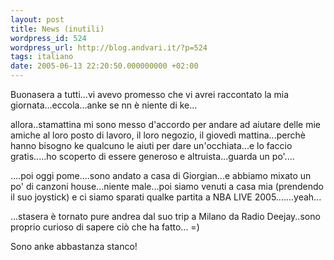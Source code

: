 ```yaml
---
layout: post
title: News (inutili)
wordpress_id: 524
wordpress_url: http://blog.andvari.it/?p=524
tags: italiano
date: 2005-06-13 22:20:50.000000000 +02:00
---
```

Buonasera a tutti...vi avevo promesso che vi avrei raccontato la mia giornata...eccola...anke se nn è niente di ke...

allora..stamattina mi sono messo d'accordo per andare ad aiutare  delle mie amiche al loro posto di lavoro, il loro negozio, il giovedì mattina...perchè hanno bisogno ke qualcuno le aiuti per dare un'occhiata...e lo faccio gratis.....ho scoperto di essere generoso e altruista...guarda un po'....

....poi oggi pome....sono andato a casa di Giorgian...e abbiamo mixato un po' di canzoni house...niente male...poi siamo venuti a casa mia (prendendo il suo joystick) e ci siamo sparati qualke partita a NBA LIVE 2005.......yeah...

...stasera è tornato pure andrea dal suo trip a Milano da Radio Deejay..sono proprio curioso di sapere ciò che ha fatto... =)

Sono anke abbastanza stanco!
